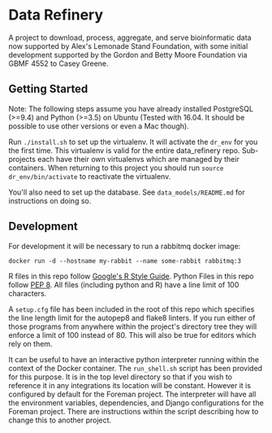 # Data Refinery

A project to download, process, aggregate, and serve bioinformatic data now
supported by Alex's Lemonade Stand Foundation, with some initial development
supported by the Gordon and Betty Moore Foundation via GBMF 4552 to Casey
Greene.

## Getting Started

Note: The following steps assume you have already installed PostgreSQL (>=9.4)
and Python (>=3.5) on Ubuntu (Tested with 16.04. It should be possible to use
other versions or even a Mac though).

Run `./install.sh` to set up the virtualenv. It will activate the `dr_env`
for you the first time. This virtualenv is valid for the entire data_refinery
repo. Sub-projects each have their own virtualenvs which are managed by their
containers. When returning to this project you should run
`source dr_env/bin/activate` to reactivate the virtualenv.

You'll also need to set up the database. See `data_models/README.md` for
instructions on doing so.

## Development

For development it will be necessary to run a rabbitmq docker image:
```
docker run -d --hostname my-rabbit --name some-rabbit rabbitmq:3
```

R files in this repo follow
[Google's R Style Guide](https://google.github.io/styleguide/Rguide.xml).
Python Files in this repo follow
[PEP 8](https://www.python.org/dev/peps/pep-0008/). All files (including
python and R) have a line limit of 100 characters.

A `setup.cfg` file has been included in the root of this repo which specifies
the line length limit for the autopep8 and flake8 linters. If you run either
of those programs from anywhere within the project's directory tree they will
enforce a limit of 100 instead of 80. This will also be true for editors which
rely on them.

It can be useful to have an interactive python interpreter running within the
context of the Docker container. The `run_shell.sh` script has been provided
for this purpose. It is in the top level directory so that if you wish to
reference it in any integrations its location will be constant. However it
is configured by default for the Foreman project. The interpreter will
have all the environment variables, dependencies, and Django configurations
for the Foreman project. There are instructions within the script describing
how to change this to another project.
